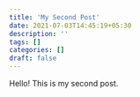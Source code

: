 ```yaml
---
title: 'My Second Post'
date: 2021-07-03T14:45:19+05:30
description: ''
tags: []
categories: []
draft: false
---
```


Hello! This is my second post.
